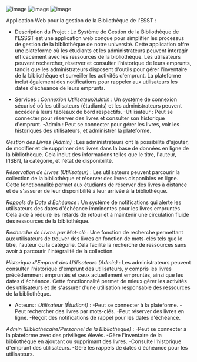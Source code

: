 ![image](https://github.com/user-attachments/assets/214f07cf-acbd-4e58-96c9-2f00ddb9d259)
![image](https://github.com/user-attachments/assets/28542035-3ae6-4c53-af23-90838c8ced35)
![image](https://github.com/user-attachments/assets/54411061-c615-43e9-8261-e0ce9fe3a9fe)


Application Web pour la gestion de la Bibliothèque de l'ESST :

- Description du Projet :
Le Système de Gestion de la Bibliothèque de l'ESSST est une application web conçue pour simplifier les processus de gestion de la bibliothèque de notre université. Cette application offre une plateforme où les étudiants et les administrateurs peuvent interagir efficacement avec les ressources de la bibliothèque. Les utilisateurs peuvent rechercher, réserver et consulter l'historique de leurs emprunts, tandis que les administrateurs disposent d'outils pour gérer l'inventaire de la bibliothèque et surveiller les activités d'emprunt. La plateforme inclut également des notifications pour rappeler aux utilisateurs les dates d'échéance de leurs emprunts.

- Services :
*Connexion Utilisateur/Admin* :
Un système de connexion sécurisé où les utilisateurs (étudiants) et les administrateurs peuvent accéder à leurs tableaux de bord respectifs.
-Utilisateur : Peut se connecter pour réserver des livres et consulter son historique d'emprunt.
-Admin : Peut se connecter pour gérer les livres, voir les historiques des utilisateurs, et administrer la plateforme.

*Gestion des Livres (Admin)* :
Les administrateurs ont la possibilité d'ajouter, de modifier et de supprimer des livres dans la base de données en ligne de la bibliothèque. Cela inclut des informations telles que le titre, l'auteur, l'ISBN, la catégorie, et l'état de disponibilité.

*Réservation de Livres (Utilisateur)* :
Les utilisateurs peuvent parcourir la collection de la bibliothèque et réserver des livres disponibles en ligne. Cette fonctionnalité permet aux étudiants de réserver des livres à distance et de s'assurer de leur disponibilité à leur arrivée à la bibliothèque.

*Rappels de Date d'Échéance* :
Un système de notifications qui alerte les utilisateurs des dates d'échéance imminentes pour les livres empruntés. Cela aide à réduire les retards de retour et à maintenir une circulation fluide des ressources de la bibliothèque.

*Recherche de Livres par Mot-clé* :
Une fonction de recherche permettant aux utilisateurs de trouver des livres en fonction de mots-clés tels que le titre, l'auteur ou la catégorie. Cela facilite la recherche de ressources sans avoir à parcourir l'intégralité de la collection.

*Historique d'Emprunt des Utilisateurs (Admin)* :
Les administrateurs peuvent consulter l'historique d'emprunt des utilisateurs, y compris les livres précédemment empruntés et ceux actuellement empruntés, ainsi que les dates d'échéance. Cette fonctionnalité permet de mieux gérer les activités des utilisateurs et de s'assurer d'une utilisation responsable des ressources de la bibliothèque.

- Acteurs :
*Utilisateur (Étudiant)* :
-Peut se connecter à la plateforme.
-Peut rechercher des livres par mots-clés.
-Peut réserver des livres en ligne.
-Reçoit des notifications de rappel pour les dates d'échéance.

*Admin (Bibliothécaire/Personnel de la Bibliothèque)* :
-Peut se connecter à la plateforme avec des privilèges élevés.
-Gère l'inventaire de la bibliothèque en ajoutant ou supprimant des livres.
-Consulte l'historique d'emprunt des utilisateurs.
-Gère les rappels de dates d'échéance pour les utilisateurs.
